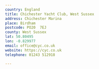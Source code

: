 ```yaml
---
country: England
title: Chichester Yacht Club, West Sussex
address: Chichester Marina
place: Birdham
postcode: PO20  7EJ
county: West Sussex
lat: 50.80495
lon: -0.829977
email: office@cyc.co.uk
website: https://cyc.co.uk
telephone: 01243 512918

---
```

